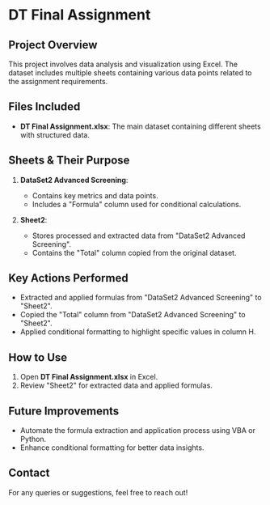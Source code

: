 # DT Final Assignment

## Project Overview
This project involves data analysis and visualization using Excel. The dataset includes multiple sheets containing various data points related to the assignment requirements.

## Files Included
- **DT Final Assignment.xlsx**: The main dataset containing different sheets with structured data.

## Sheets & Their Purpose
1. **DataSet2 Advanced Screening**:
   - Contains key metrics and data points.
   - Includes a "Formula" column used for conditional calculations.
   
2. **Sheet2**:
   - Stores processed and extracted data from "DataSet2 Advanced Screening".
   - Contains the "Total" column copied from the original dataset.
   
## Key Actions Performed
- Extracted and applied formulas from "DataSet2 Advanced Screening" to "Sheet2".
- Copied the "Total" column from "DataSet2 Advanced Screening" to "Sheet2".
- Applied conditional formatting to highlight specific values in column H.

## How to Use
1. Open **DT Final Assignment.xlsx** in Excel.
2. Review "Sheet2" for extracted data and applied formulas.

## Future Improvements
- Automate the formula extraction and application process using VBA or Python.
- Enhance conditional formatting for better data insights.
## Contact
For any queries or suggestions, feel free to reach out!

